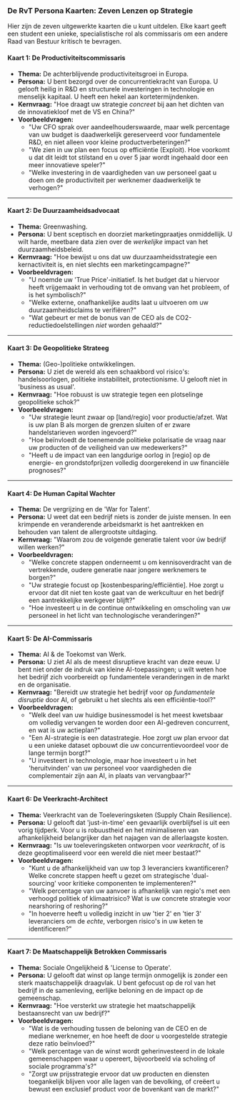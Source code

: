 ### **De RvT Persona Kaarten: Zeven Lenzen op Strategie**

Hier zijn de zeven uitgewerkte kaarten die u kunt uitdelen. Elke kaart geeft een student een unieke, specialistische rol als commissaris om een andere Raad van Bestuur kritisch te bevragen.

#### **Kaart 1: De Productiviteitscommissaris**

* **Thema:** De achterblijvende productiviteitsgroei in Europa.  
* **Persona:** U bent bezorgd over de concurrentiekracht van Europa. U gelooft heilig in R\&D en structurele investeringen in technologie en menselijk kapitaal. U heeft een hekel aan kortetermijndenken.  
* **Kernvraag:** "Hoe draagt uw strategie *concreet* bij aan het dichten van de innovatiekloof met de VS en China?"  
* **Voorbeeldvragen:**  
  * "Uw CFO sprak over aandeelhouderswaarde, maar welk percentage van uw budget is daadwerkelijk gereserveerd voor fundamentele R\&D, en niet alleen voor kleine productverbeteringen?"  
  * "We zien in uw plan een focus op efficiëntie (Exploit). Hoe voorkomt u dat dit leidt tot stilstand en u over 5 jaar wordt ingehaald door een meer innovatieve speler?"  
  * "Welke investering in de vaardigheden van uw personeel gaat u doen om de productiviteit per werknemer daadwerkelijk te verhogen?"

---

#### **Kaart 2: De Duurzaamheidsadvocaat**

* **Thema:** Greenwashing.  
* **Persona:** U bent sceptisch en doorziet marketingpraatjes onmiddellijk. U wilt harde, meetbare data zien over de *werkelijke* impact van het duurzaamheidsbeleid.  
* **Kernvraag:** "Hoe bewijst u ons dat uw duurzaamheidsstrategie een kernactiviteit is, en niet slechts een marketingcampagne?"  
* **Voorbeeldvragen:**  
  * "U noemde uw 'True Price'-initiatief. Is het budget dat u hiervoor heeft vrijgemaakt in verhouding tot de omvang van het probleem, of is het symbolisch?"  
  * "Welke externe, onafhankelijke audits laat u uitvoeren om uw duurzaamheidsclaims te verifiëren?"  
  * "Wat gebeurt er met de bonus van de CEO als de CO2-reductiedoelstellingen *niet* worden gehaald?"

---

#### **Kaart 3: De Geopolitieke Strateeg**

* **Thema:** (Geo-)politieke ontwikkelingen.  
* **Persona:** U ziet de wereld als een schaakbord vol risico's: handelsoorlogen, politieke instabiliteit, protectionisme. U gelooft niet in 'business as usual'.  
* **Kernvraag:** "Hoe robuust is uw strategie tegen een plotselinge geopolitieke schok?"  
* **Voorbeeldvragen:**  
  * "Uw strategie leunt zwaar op \[land/regio\] voor productie/afzet. Wat is uw plan B als morgen de grenzen sluiten of er zware handelstarieven worden ingevoerd?"  
  * "Hoe beïnvloedt de toenemende politieke polarisatie de vraag naar uw producten of de veiligheid van uw medewerkers?"  
  * "Heeft u de impact van een langdurige oorlog in \[regio\] op de energie- en grondstofprijzen volledig doorgerekend in uw financiële prognoses?"

---

#### **Kaart 4: De Human Capital Wachter**

* **Thema:** De vergrijzing en de 'War for Talent'.  
* **Persona:** U weet dat een bedrijf niets is zonder de juiste mensen. In een krimpende en veranderende arbeidsmarkt is het aantrekken en behouden van talent de allergrootste uitdaging.  
* **Kernvraag:** "Waarom zou de volgende generatie talent voor úw bedrijf willen werken?"  
* **Voorbeeldvragen:**  
  * "Welke concrete stappen onderneemt u om kennisoverdracht van de vertrekkende, oudere generatie naar jongere werknemers te borgen?"  
  * "Uw strategie focust op \[kostenbesparing/efficiëntie\]. Hoe zorgt u ervoor dat dit niet ten koste gaat van de werkcultuur en het bedrijf een aantrekkelijke werkgever blijft?"  
  * "Hoe investeert u in de continue ontwikkeling en omscholing van uw personeel in het licht van technologische veranderingen?"

---

#### **Kaart 5: De AI-Commissaris**

* **Thema:** AI & de Toekomst van Werk.  
* **Persona:** U ziet AI als de meest disruptieve kracht van deze eeuw. U bent niet onder de indruk van kleine AI-toepassingen; u wilt weten hoe het bedrijf zich voorbereidt op fundamentele veranderingen in de markt en de organisatie.  
* **Kernvraag:** "Bereidt uw strategie het bedrijf voor op *fundamentele disruptie* door AI, of gebruikt u het slechts als een efficiëntie-tool?"  
* **Voorbeeldvragen:**  
  * "Welk deel van uw huidige businessmodel is het meest kwetsbaar om volledig vervangen te worden door een AI-gedreven concurrent, en wat is uw actieplan?"  
  * "Een AI-strategie is een datastrategie. Hoe zorgt uw plan ervoor dat u een unieke dataset opbouwt die uw concurrentievoordeel voor de lange termijn borgt?"  
  * "U investeert in technologie, maar hoe investeert u in het 'heruitvinden' van uw personeel voor vaardigheden die complementair zijn aan AI, in plaats van vervangbaar?"

---

#### **Kaart 6: De Veerkracht-Architect**

* **Thema:** Veerkracht van de Toeleveringsketen (Supply Chain Resilience).  
* **Persona:** U gelooft dat 'just-in-time' een gevaarlijk overblijfsel is uit een vorig tijdperk. Voor u is robuustheid en het minimaliseren van afhankelijkheid belangrijker dan het najagen van de allerlaagste kosten.  
* **Kernvraag:** "Is uw toeleveringsketen ontworpen voor *veerkracht*, of is deze geoptimaliseerd voor een wereld die niet meer bestaat?"  
* **Voorbeeldvragen:**  
  * "Kunt u de afhankelijkheid van uw top 3 leveranciers kwantificeren? Welke concrete stappen heeft u gezet om strategische 'dual-sourcing' voor kritieke componenten te implementeren?"  
  * "Welk percentage van uw aanvoer is afhankelijk van regio's met een verhoogd politiek of klimaatrisico? Wat is uw concrete strategie voor nearshoring of reshoring?"  
  * "In hoeverre heeft u volledig inzicht in uw 'tier 2' en 'tier 3' leveranciers om de *echte*, verborgen risico's in uw keten te identificeren?"

---

#### **Kaart 7: De Maatschappelijk Betrokken Commissaris**

* **Thema:** Sociale Ongelijkheid & 'License to Operate'.  
* **Persona:** U gelooft dat winst op lange termijn onmogelijk is zonder een sterk maatschappelijk draagvlak. U bent gefocust op de rol van het bedrijf in de samenleving, eerlijke beloning en de impact op de gemeenschap.  
* **Kernvraag:** "Hoe versterkt uw strategie het maatschappelijk bestaansrecht van uw bedrijf?"  
* **Voorbeeldvragen:**  
  * "Wat is de verhouding tussen de beloning van de CEO en de mediane werknemer, en hoe heeft de door u voorgestelde strategie deze ratio beïnvloed?"  
  * "Welk percentage van de winst wordt geherinvesteerd in de lokale gemeenschappen waar u opereert, bijvoorbeeld via scholing of sociale programma's?"  
  * "Zorgt uw prijsstrategie ervoor dat uw producten en diensten toegankelijk blijven voor alle lagen van de bevolking, of creëert u bewust een exclusief product voor de bovenkant van de markt?"